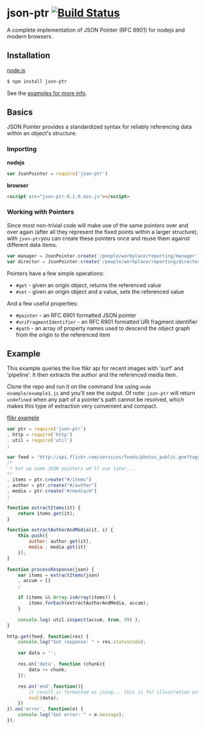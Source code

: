 # json-ptr [![Build Status](https://travis-ci.org/flitbit/json-ptr.png)](http://travis-ci.org/flitbit/json-ptr)

A complete implementation of JSON Pointer (RFC 6901) for nodejs and modern browsers.

## Installation

[node.js](http://nodejs.org)
```bash
$ npm install json-ptr
```

See the [examples for more info](https://github.com/flitbit/json-ptr/tree/master/examples).

## Basics

JSON Pointer provides a standardized syntax for reliably referencing data within an object's structure.

### Importing

**nodejs**
```javascript
var JsonPointer = require('json-ptr')
```

**browser**
```html
<script src="json-ptr-0.1.0.min.js"></script>
```

### Working with Pointers

Since most non-trivial code will make use of the same pointers over and over again (after all they represent the fixed points within a larger structure), with `json-ptr`you can create these pointers once and reuse them against different data items.

```javascript
var manager = JsonPointer.create('/people/workplace/reporting/manager');
var director = JsonPointer.create('/people/workplace/reporting/director');
```

Pointers have a few simple operations:

* `#get` - given an origin object, returns the referenced value
* `#set` - given an origin object and a value, sets the referenced value

And a few useful properties:

* `#pointer` - an RFC 6901 formatted JSON pointer
* `#uriFragmentIdentifier` - an RFC 6901 formatted URI fragment identifier
* `#path` - an array of property names used to descend the object graph from the origin to the referenced item

## Example


This example queries the live flikr api for recent images with 'surf' and 'pipeline'. It then extracts the author and the referenced media item.

Clone the repo and run it on the command line using `node example/example1.js` and you'll see the output. Of note: `json-ptr` will return `undefined` when any part of a pointer's path cannot be resolved, which makes this type of extraction very convenient and compact.

[flikr example](https://github.com/flitbit/json-ptr/blob/master/examples/example1.js)
```javascript
var ptr = require('json-ptr')
, http = require('http')
, util = require('util')
;

var feed = "http://api.flickr.com/services/feeds/photos_public.gne?tags=surf,pipeline&tagmode=all&format=json&jsoncallback=processResponse"
/*
 * Set up some JSON pointers we'll use later...
*/
, items = ptr.create("#/items")
, author = ptr.create("#/author")
, media = ptr.create("#/media/m")
;

function extractItems(it) {
	return items.get(it);
}

function extractAuthorAndMedia(it, i) {
	this.push({
		author: author.get(it),
		media : media.get(it)
	});
}

function processResponse(json) {
	var items = extractItems(json)
	, accum = []
	;

	if (items && Array.isArray(items)) {
		items.forEach(extractAuthorAndMedia, accum);
	}

	console.log( util.inspect(accum, true, 99) );
}

http.get(feed, function(res) {
	console.log("Got response: " + res.statusCode);

	var data = '';

	res.on('data', function (chunk){
		data += chunk;
	});

	res.on('end',function(){
		// result is formatted as jsonp... this is for illustration only.
		eval(data);
	})
}).on('error', function(e) {
	console.log("Got error: " + e.message);
});
```

